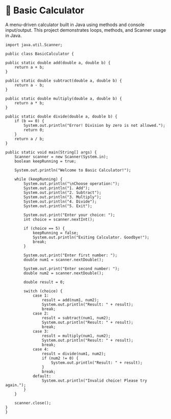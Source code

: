 # 🔢 Basic Calculator 

A menu-driven calculator built in Java using methods and console input/output.
This project demonstrates loops, methods, and Scanner usage in Java.
    
    import java.util.Scanner;

    public class BasicCalculator {

    public static double add(double a, double b) {
        return a + b;
    }

    public static double subtract(double a, double b) {
        return a - b;
    }

    public static double multiply(double a, double b) {
        return a * b;
    }

    public static double divide(double a, double b) {
        if (b == 0) {
            System.out.println("Error! Division by zero is not allowed.");
            return 0;
        }
        return a / b;
    }

    public static void main(String[] args) {
        Scanner scanner = new Scanner(System.in);
        boolean keepRunning = true;

        System.out.println("Welcome to Basic Calculator!");

        while (keepRunning) {
            System.out.println("\nChoose operation:");
            System.out.println("1. Add");
            System.out.println("2. Subtract");
            System.out.println("3. Multiply");
            System.out.println("4. Divide");
            System.out.println("5. Exit");

            System.out.print("Enter your choice: ");
            int choice = scanner.nextInt();

            if (choice == 5) {
                keepRunning = false;
                System.out.println("Exiting Calculator. Goodbye!");
                break;
            }

            System.out.print("Enter first number: ");
            double num1 = scanner.nextDouble();

            System.out.print("Enter second number: ");
            double num2 = scanner.nextDouble();

            double result = 0;

            switch (choice) {
                case 1:
                    result = add(num1, num2);
                    System.out.println("Result: " + result);
                    break;
                case 2:
                    result = subtract(num1, num2);
                    System.out.println("Result: " + result);
                    break;
                case 3:
                    result = multiply(num1, num2);
                    System.out.println("Result: " + result);
                    break;
                case 4:
                    result = divide(num1, num2);
                    if (num2 != 0) {
                        System.out.println("Result: " + result);
                    }
                    break;
                default:
                    System.out.println("Invalid choice! Please try again.");
            }
        }

        scanner.close();
    }
    }






